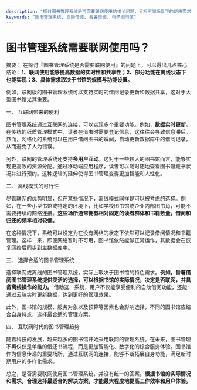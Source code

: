 ```yaml
---
description: "探讨图书管理系统是否需要联网使用的相关问题，分析不同场景下的使用需求和影响。"
keywords: "图书管理系统, 自助借阅, 番薯借阅, 电子图书馆"
---
```

# 图书管理系统需要联网使用吗？

摘要： 在探讨『图书管理系统是否需要联网使用』的问题上，可以得出几点核心结论：**1、联网使用能够提高数据的实时性和共享性；2、部分功能在离线状态下也能实现；3、具体需求取决于书馆的规模与功能设置。** 

例如，联网版的图书管理系统可以支持实时的借阅记录更新和数据共享，这对于大型图书馆尤其重要。

一、 互联网带来的便利

图书管理系统通过互联网的连接，可以实现多个重要功能。例如，**数据实时更新**。在传统的纸质管理模式中，读者在借书时需要登记信息，这往往会导致信息滞后。然而，网络化的系统可以在用户借阅图书的瞬间，自动更新数据库中的借阅记录，从而避免了人为错误。

另外，联网的管理系统还支持**多用户互动**。这对于一些较大的图书馆而言，能够实现更高效的资源分配。通过移动端应用程序，读者可以随时随地查看图书馆藏书状况并进行预约。这种逻辑的延伸使得图书管理变得更加智能和人性化。

二、 离线模式的可行性

尽管联网的优势明显，但在某些情况下，离线模式同样是可以被考虑的选择。例如，在一些小型书馆或特定的环境下，比如学校图书馆或企业内部图书角，可能不需要持续的网络连接。**这些场所通常拥有相对固定的读者群体和书籍数量，借阅和归还的频率相对较低。**

在这种情况下，系统可以设定为在没有网络的状态下依然可以记录借阅情况和书籍管理。这样一来，即便网络暂时不可用，图书馆依然能够正常运作，其数据会在恢复网络后同步到主数据库中。

三、 选择合适的图书管理系统

选择联网或离线的图书管理系统，实际上取决于图书馆的特色需求。**例如，番薯借阅图书管理系统提供灵活的选择，可以根据书馆的实际情况，决定是否联网，并具备离线操作的能力。** 借助这一系统，用户不仅能享受便利的自助借阅功能，还能通过云端实时更新数据，达到更好的管理效果。

此外，图书馆的规模、服务对象以及预算等因素也会影响选择，不同的图书馆应结合自身特点，选择最合适的管理方案。

四、 互联网时代的图书管理趋势

随着科技的发展，越来越多的图书馆开始采用联网的管理系统。在未来，图书管理不再仅仅是单维的借还书流程，而是更加智能化、数字化的综合服务体验。图书馆作为信息传递的重要场所，通过互联网的连接，能够不断拓展自身功能，满足新时期用户的多样化需求。

总之，是否需要联网使用图书管理系统，并没有统一的答案。**根据书馆的实际情况和需求，合理选择最适合的解决方案，才能最大程度地提高工作效率和用户体验。**
